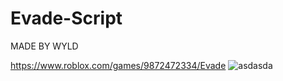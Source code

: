 # Evade-Script
MADE BY WYLD

https://www.roblox.com/games/9872472334/Evade
![asdasda](https://user-images.githubusercontent.com/121406222/209567740-30961c8b-d538-419d-b43b-72e5478907e6.png)

